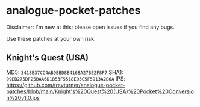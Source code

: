 # analogue-pocket-patches

Disclaimer: I'm new at this; please open issues if you find any bugs.

Use these patches at your own risk.

## Knight's Quest (USA)

MD5: `3418B37CC4AB9BBD8B416BA27BE2F8F7`
SHA1: `99EB275DF25BAA6D1B53F5518E93C5F5913A2B6A`
IPS: https://github.com/treyturner/analogue-pocket-patches/blob/main/Knight's%20Quest%20(USA)%20Pocket%20Conversion%20v1.0.ips
